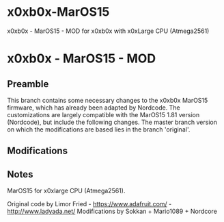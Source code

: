 # x0xb0x-MarOS15
x0xb0x - MarOS15 - MOD for x0xb0x with x0xLarge CPU (Atmega2561)

x0xb0x - MarOS15 - MOD
======================
## Preamble

This branch contains some necessary changes to the x0xb0x MarOS15 firmware, which has already been adapted by Nordcode.
The customizations are largely compatible with the MarOS15 1.81 version (Nordcode), but include the following changes. The master branch version on which the modifications are based lies in the branch 'original'.

## Modifications

## Notes

MarOS15 for x0xlarge CPU (Atmega2561).

Original code by Limor Fried - https://www.adafruit.com/ - http://www.ladyada.net/
Modifications by Sokkan + Mario1089 + Nordcore
